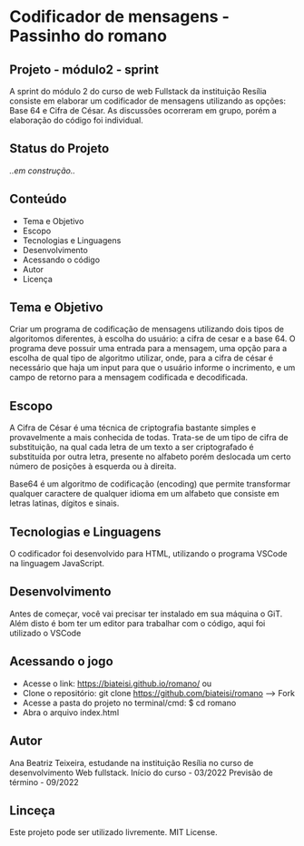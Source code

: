 
# Codificador de mensagens - Passinho do romano

## Projeto - módulo2 - sprint

A sprint do módulo 2 do curso de web Fullstack da instituição Resília consiste em elaborar um codificador de mensagens utilizando as opções:
Base 64 e Cifra de César. As discussões ocorreram em grupo, porém a elaboração do código foi individual.

## Status do Projeto

_..em construção.._

## Conteúdo

- Tema e Objetivo
- Escopo
- Tecnologias e Linguagens
- Desenvolvimento
- Acessando o código
- Autor
- Licença

## Tema e Objetivo
Criar um programa de codificação de mensagens utilizando dois tipos de algoritomos diferentes, à escolha do usuário: a cifra de cesar e a base 64.
O programa deve possuir uma entrada para a mensagem, uma opção para a escolha de qual tipo de algoritmo utilizar, onde, para a cifra de césar é necessário que haja um input para que o usuário informe o incrimento, e um campo de retorno para a mensagem codificada e decodificada.

## Escopo
A Cifra de César é uma técnica de criptografia bastante simples e provavelmente a mais conhecida de todas. Trata-se de um tipo de cifra de substituição, na qual cada letra de um texto a ser criptografado é substituída por outra letra, presente no alfabeto porém deslocada um certo número de posições à esquerda ou à direita.

Base64 é um algoritmo de codificação (encoding) que permite transformar qualquer caractere de qualquer idioma em um alfabeto que consiste em letras latinas, dígitos e sinais.

## Tecnologias e Linguagens
O codificador foi desenvolvido para HTML, utilizando o programa VSCode na linguagem JavaScript.

## Desenvolvimento

Antes de começar, você vai precisar ter instalado em sua máquina o GiT. Além disto é bom ter um editor para trabalhar com o código, aqui foi utilizado o VSCode

## Acessando o jogo

- Acesse o link: <https://biateisi.github.io/romano/>
ou
- Clone o repositório: git clone <https://github.com/biateisi/romano> --> Fork
- Acesse a pasta do projeto no terminal/cmd: $ cd romano
- Abra o arquivo index.html

## Autor

Ana Beatriz Teixeira, estudande na instituição Resília no curso de desenvolvimento Web fullstack. 
Início do curso - 03/2022
Previsão de término - 09/2022

## Linceça
Este projeto pode ser utilizado livremente. MIT License.